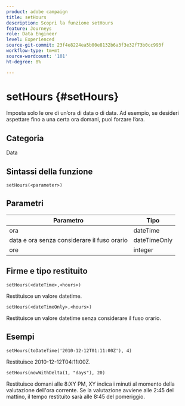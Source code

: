 ```yaml
---
product: adobe campaign
title: setHours
description: Scopri la funzione setHours
feature: Journeys
role: Data Engineer
level: Experienced
source-git-commit: 23f4e8224ea5b00e8132b6a3f3e32f73b0cc993f
workflow-type: tm+mt
source-wordcount: '101'
ht-degree: 8%

---
```


# setHours {#setHours}

Imposta solo le ore di un’ora di data o di data. Ad esempio, se desideri aspettare fino a una certa ora domani, puoi forzare l’ora.

## Categoria

Data

## Sintassi della funzione

`setHours(<parameter>)`

## Parametri

| Parametro | Tipo |
|--- |--- |
| ora | dateTime |
| data e ora senza considerare il fuso orario | dateTimeOnly |
| ore | integer |

## Firme e tipo restituito

`setHours(<dateTime>,<hours>)`

Restituisce un valore datetime.

`setHours(<dateTimeOnly>,<hours>)`

Restituisce un valore datetime senza considerare il fuso orario.

## Esempi

`setHours(toDateTime('2010-12-12T01:11:00Z'), 4)`

Restituisce 2010-12-12T04:11:00Z.

`setHours(nowWithDelta(1, "days"), 20)`

Restituisce domani alle 8:XY PM, XY indica i minuti al momento della valutazione dell&#39;ora corrente. Se la valutazione avviene alle 2:45 del mattino, il tempo restituito sarà alle 8:45 del pomeriggio.
